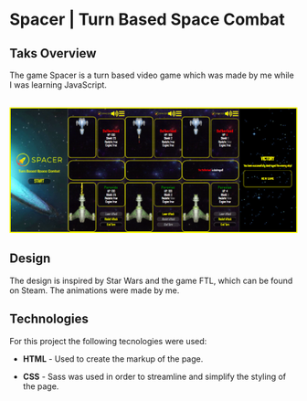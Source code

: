 <h1><a src="http://spacer.rf.gd/">Spacer</a> | Turn Based Space Combat</h1>
<h2>Taks Overview</h2>
<p>The game Spacer is a turn based video game which was made by me while I was learning JavaScript.</p>
<br/>
<img src="./images/spacer_readmeImg.png">
<h2>Design</h2>
<p>The design is inspired by Star Wars and the game FTL, which can be found on Steam. The animations were made by me.</p>


<h2>Technologies</h2>
<p>For this project the following tecnologies were used:</p>
<ul>
    <li><p><span style="font-weight: bold">HTML</span> - Used to create the markup of the page.</p>
    </li>
        <li><p><span style="font-weight: bold">CSS</span> - Sass was used in order to streamline and simplify the styling of the page.</p>
    </li>
</ul>
